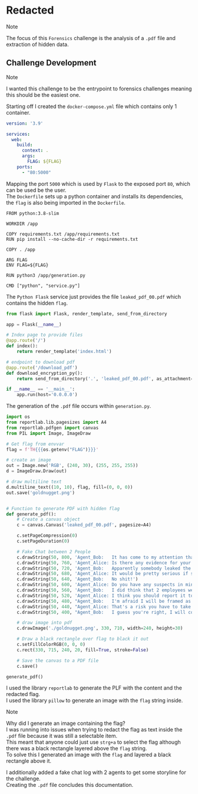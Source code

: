 # Redacted

> [!NOTE]
>
> The focus of this `Forensics` challenge is the analysis of a `.pdf` file and extraction of hidden data. 

## Challenge Development

> [!NOTE]
> 
> I wanted this challenge to be the entrypoint to forensics challenges meaning this should be the easiest one. 

Starting off I created the `docker-compose.yml` file which contains only 1 container. <br/>
```yml
version: '3.9'

services:
  web:
    build:
      context: .
      args:
        FLAG: ${FLAG}
    ports:
      - "80:5000"
```

Mapping the port `5000` which is used by `Flask` to the exposed port `80`, which can be used be the user. <br/>
The `Dockerfile` sets up a python container and installs its dependencies, the `flag` is also being imported in the `Dockerfile`. <br/>
```docker
FROM python:3.8-slim

WORKDIR /app

COPY requirements.txt /app/requirements.txt
RUN pip install --no-cache-dir -r requirements.txt

COPY . /app

ARG FLAG
ENV FLAG=${FLAG}

RUN python3 /app/generation.py

CMD ["python", "service.py"]
```

The `Python Flask` service just provides the file `leaked_pdf_00.pdf` which contains the hidden `flag`. <br/>
```py
from flask import Flask, render_template, send_from_directory

app = Flask(__name__)

# Index page to provide files
@app.route('/')
def index():
    return render_template('index.html')

# endpoint to download pdf
@app.route('/download_pdf')
def download_encryption_py():
    return send_from_directory('.', 'leaked_pdf_00.pdf', as_attachment=True)

if __name__ == '__main__':
    app.run(host='0.0.0.0')
```

The generation of the `.pdf` file occurs within `generation.py`. <br/>
```py
import os
from reportlab.lib.pagesizes import A4
from reportlab.pdfgen import canvas
from PIL import Image, ImageDraw

# Get flag from envvar
flag = f'TH{{{os.getenv("FLAG")}}}'

# create an image
out = Image.new('RGB', (240, 30), (255, 255, 255))
d = ImageDraw.Draw(out)

# draw multiline text
d.multiline_text((10, 10), flag, fill=(0, 0, 0))
out.save('goldnugget.png')


# Function to generate PDF with hidden flag
def generate_pdf():
    # Create a canvas object
    c = canvas.Canvas('leaked_pdf_00.pdf', pagesize=A4)

    c.setPageCompression(0)
    c.setPageDuration(0)

    # Fake Chat between 2 People
    c.drawString(50, 800, 'Agent_Bob:   It has come to my attention that we may have a mole in our company.')
    c.drawString(50, 760, 'Agent_Alice: Is there any evidence for your superstition?')
    c.drawString(50, 720, 'Agent_Bob:   Apparently somebody leaked the flag: ')
    c.drawString(50, 680, 'Agent_Alice: It would be pretty serious if someone leaked confidential documents.')
    c.drawString(50, 640, 'Agent_Bob:   No shit!')
    c.drawString(50, 600, 'Agent_Alice: Do you have any suspects in mind?')
    c.drawString(50, 560, 'Agent_Bob:   I did think that 2 employees were acting really suspicious today.')
    c.drawString(50, 520, 'Agent_Alice: I think you should report it to the higher-ups.')
    c.drawString(50, 480, "Agent_Bob:   I'm afraid I will be framed as a scapegoat.")
    c.drawString(50, 440, "Agent_Alice: That's a risk you have to take. If you delay it further the punishment will be worse.")
    c.drawString(50, 400, "Agent_Bob:   I guess you're right, I will commence an emergency meeting now.")

    # draw image into pdf
    c.drawImage('./goldnugget.png', 330, 710, width=240, height=30)

    # Draw a black rectangle over flag to black it out
    c.setFillColorRGB(0, 0, 0)
    c.rect(330, 715, 240, 20, fill=True, stroke=False)

    # Save the canvas to a PDF file
    c.save()

generate_pdf()
```

I used the library `reportlab` to generate the PLF with the content and the redacted flag. <br/> 
I used the library `pillow` to generate an image with the `flag` string inside. <br/>

> [!NOTE]
> Why did I generate an image containing the flag? <br/>
> I was running into issues when trying to redact the flag as text inside the `.pdf` file because it was still a selectable item. <br/>
> This meant that anyone could just use `strg+a` to select the flag although there was a black rectangle layered above the `flag` string. <br/>
> To solve this I generated an image with the `flag` and layered a black rectangle above it. <br/>

I additionally added a fake chat log with 2 agents to get some storyline for the challenge. <br/>
Creating the `.pdf` file concludes this documentation.
